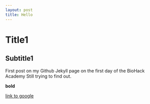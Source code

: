 ```yaml
---
layout: post
title: Hello 
---
```


# Title1

## Subtitle1

First post on my Github Jekyll page on the first day of the BioHack Academy
Still trying to find out.

**bold**

[link to google](www.google.com)
